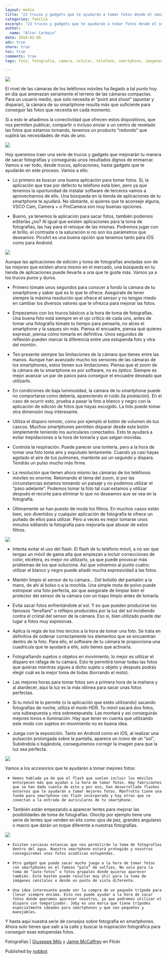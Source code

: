 ```yaml
---
layout: media
title: "23 trucos y gadgets que te ayudarán a tomar fotos desde el smartphone como un profesional"
categories: familia
excerpt: "23 trucos y gadgets que te ayudarán a tomar fotos desde el smartphone como un profesional"
author:
  name: "Altor Carbajo"
date: 2018-02-08
ads: true
share: true
toc: true
comments: true
tags: foto, fotografia, camara, celular, telefono, smartphone, imagenes

---
```


![](http://familiasana.info/images/familia/2018-02-08/trucos-de-fotografia-01.jpg)

El nivel de las cámaras de los teléfonos móviles ha llegado a tal punto hoy en día que amenazan seriamente el terreno de las cámaras compactas. Para un usuario medio, que solo necesita el “point and shoot” (apuntar y disparar), la cámara de su smartphone resulta más que suficiente para conseguir las fotos que necesita en cada momento.

Si a esto le añadimos la conectividad que ofrecen estos dispositivos, que nos permiten publicar, compartir o incluso enviar a un centro de revelado las fotos que estamos tomando, tenemos un producto “redondo” que suplirá las necesidades de más de uno.

![](http://familiasana.info/images/familia/2018-02-08/trucos-de-fotografia-02.jpg)


Hoy queremos traer una serie de trucos y gadgets que mejorarán tu manera de sacar fotografías y conseguirás unos resultados dignos de enmarcar. Vamos a ver todo, desde trucos, aplicaciones, hasta gadgets que te ayudarán en este proceso. Vamos a ello:

* Lo primero es buscar una buena aplicación para tomar fotos. Sí, la aplicación que trae por defecto tu teléfono está bien, pero ya que tenemos la oportunidad de instalar software de terceros vamos a aprovecharnos de ello. Una búsqueda en la tienda de aplicaciones de tu smartphone te ayudará. No obstante, si quieres que te aconseje alguna, VSCO Cam, Camera + o ProCamera son muy buenas opciones.

* Bueno, ya tenemos la aplicación para sacar fotos, también podemos editarlas ¿no? Al igual que existen aplicaciones para la toma de fotografías, las hay para el retoque de las mismas. Podremos jugar con el brillo, el contraste o la saturación si no son los parámetros que deseamos. PicsArt es una buena opción que tenemos tanto para iOS como para Android.


![](http://familiasana.info/images/familia/2018-02-08/trucos-de-fotografia-03.jpg)


Aunque las aplicaciones de edición y toma de fotografías anotadas son de las mejores que existen ahora mismo en el mercado, una búsqueda en tu tienda de aplicaciones puede llevarte a una que te guste más. Vamos ya a los trucos puros y duros.

* Primero tómate unos segundos para conocer a fondo la cámara de tu smartphone y saber qué es lo que te ofrece. Asegúrate de tener siempre la máxima resolución que ofrece el sensor y no tengas miedo en cambiar los diversos valores que te ofrezca para mejorar las fotos.

* Empezamos con los trucos básicos a la hora de toma de fotografías. Una buena foto está siempre en el ojo crítico de cada uno, antes de tomar una fotografía tómate tu tiempo para pensarla, no alces el smartphone y la saques sin más. Piensa el encuadre, piensa qué quieres expresar, piensa cómo tomarla en definitiva. Unos segundos de reflexión pueden marcar la diferencia entre una estupenda foto y otra del montón.

* Ten presente siempre las limitaciones de la cámara que tienes entre las manos. Aunque han avanzado mucho los sensores de las cámaras de los smartphones, estos tienen sus limitaciones. Piensa que el zoom de la cámara de tu smartphone es por software, no es óptico. Siempre es mejor avanzar un par de pasos para conseguir el encuadre deseado que utilizarlo.

* En condiciones de baja luminosidad, la cámara de tu smartphone puede no comportarse como debería, apareciendo el ruido (la pixelación). En el caso de ocurrir esto, prueba a pasar la foto a blanco y negro con la aplicación de edición de fotos que hayas escogido. La foto puede tomar otra dimensión muy interesante.

* Utiliza el disparo remoto, como por ejemplo el botón de volumen de tus cascos. Muchos smartphones permiten disparar desde este botón simplemente teniendo los auriculares conectados. Esto te ayudará a evitar trepidaciones a la hora de tomarla y que salgan movidas.

* Controla la respiración. Puede parecer una tontería, pero a la hora de tomar una foto toma aire y expúlsalo lentamente. Cuando ya casi hayas agotado el aire de tus pulmones, mantente así un segundo y dispara. Tendrás un pulso mucho más firme.

* La resolución que tienen ahora mismo las cámaras de los teléfonos móviles es enorme. Retomando el tema del zoom, si por las circunstancias estamos tomando un paisaje y no podemos utilizar el “paso adelante”. Podemos tomar la foto tal cual estamos y utilizar después el recorte para eliminar lo que no deseamos que se vea en la fotografía.

* Últimamente se han puesto de moda los filtros. En muchos casos están bien, son divertidos y cualquier aplicación de fotografía te ofrece un puñado de ellos para utilizar. Pero a veces es mejor tomarse unos minutos editando la fotografía para mejorarla que abusar de estos filtros.

![](http://familiasana.info/images/familia/2018-02-08/trucos-de-fotografia-04.jpg)


* Intenta evitar el uso del flash. El flash de tu teléfono móvil, a no ser que tengas un móvil de gama alta que empiezan a incluir correcciones de color, etcétera, es mejor no utilizarlo, ya que puede provocar más problemas de los que soluciona. Así que volvemos al punto cuatro: utilizar el blanco y negro puede añadir mucha expresividad a las fotos.

* Mantén limpio el sensor de tu cámara… Del bolsillo del pantalón a la mano, de ahí al bolso o a la mochila. Una simple mota de polvo puede estropear una foto perfecta, así que asegúrate de limpiar bien el protector del sensor de la cámara con un trapo limpio antes de tomarla.

* Evita sacar fotos enfrentándote al sol. Y es que pueden producirse los famosos “lensflare” o reflejos producidos por la luz del sol incidiendo contra el cristal del sensor de la cámara. Eso sí, bien utilizado puede dar lugar a fotos muy expresivas.

* Aplica la regla de los tres tercios  a la hora de tomar una foto. Se trata en definitiva de ordenar correctamente los elementos que se encuentran dentro de la foto. Para ello, el software de tu cámara te proporciona una cuadricula que te ayudará a ello, solo tienes que activarla.

* Fotografiando sujetos o objetos en movimiento, lo mejor es utilizar el disparo en ráfaga de tu cámara. Esto te permitirá tomar todas las fotos que quieras mientras sigues a dicho sujeto u objeto y después podrás elegir cuál es la mejor toma de todas (borrando el resto).

* Las mejores horas para tomar fotos son a primera hora de la mañana y al atardecer, aquí la luz es la más idónea para sacar unas fotos perfectas.

* Si tu móvil te lo permite (o la aplicación que estés utilizando) sacando fotografías de noche, utiliza el modo HDR. Tu móvil sacará dos fotos, una subexpuesta y otra sobreexpuesta. Las montará y así conseguirás mejores tonos e iluminación. Hay que tener en cuenta que utilizando este modo con sujetos en movimiento no es buena idea.

* Juega con la exposición. Tanto en Android como en iOS, al realizar una pulsación prolongada sobre la pantalla, aparece un icono de un “sol”, Subiéndola o bajándola, conseguiremos corregir la imagen para que la luz sea perfecta.


![](http://familiasana.info/images/familia/2018-02-08/trucos-de-fotografia-05.jpg)


Vamos a los accesorios que te ayudarán a tomar mejores fotos:

*     Hemos hablado ya de que el flash que suelen incluir los móviles entorpecen más que ayudan a la hora de tomar fotos. Hay fabricantes que se han dado cuenta de esto y por eso, han desarrollado flashes externos que te ayudarán a tomar mejores fotos. Manfrotto tiene una funda para smartphone con flash incorporado y hay otros que se conectan a la entrada de auriculares de tu smartphone.

* También están empezando a aparecer lentes para mejorar las posibilidades de toma de fotografías. Olioclip por ejemplo tiene una serie de lentes que venden en kits como ojos de pez, grandes angulares o macro que darán un toque diferente a nuestras fotografías.


![](http://familiasana.info/images/familia/2018-02-08/trucos-de-fotografia-06.jpg)



*     Existen carcasas estancas que nos permitirán la toma de fotografías dentro del agua. Nuestro smartphone estará protegido y nosotros conseguiremos unas fotos acuáticas estupendas.

*     Otro gadget que puede sacar mucho juego a la hora de tomar fotos con smartphones es el famoso “palo” de selfies. No solo para la toma de “auto-fotos” o fotos grupales donde quieras aparecer también. Este bastón puede resultar muy útil para la toma de imágenes cenitales o desde un punto de vista diferente.

*     Una idea interesante puede ser la compra de un pequeño trípode para llevar siempre encima. Esto nos puede ayudar a la hora de sacar fotos donde queramos aparecer nosotros, ya que podremos utilizar el disparo con temporizador. Joby es una marca que tiene trípodes especialmente ideados para smartphones y que son pequeños y manejables.

Y hasta aquí nuestra serie de consejos sobre fotografía en smartphones. Ahora solo tienes que salir a la calle y buscar la inspiración fotográfica para conseguir esas estupendas fotos.

Fotografías | [Giuseppe Milo](https://www.flickr.com/photos/giuseppemilo/11778231203/) y [Jamie McCaffrey](https://www.flickr.com/photos/15609463@N03/14872100579/) en Flickr

Published by [nobbot](https://www.nobbot.com/tecnologia/guia-y-trucos/23-trucos-y-gadgets-para-tomar-fotos-desde-el-smartphone-como-un-profesional/)
